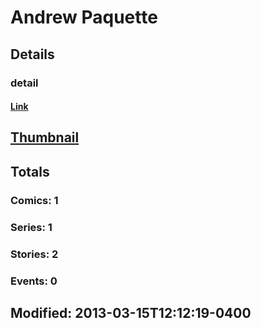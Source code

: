 # Andrew  Paquette 
## Details
### detail
#### [Link](http://marvel.com/comics/creators/2295/andrew_paquette?utm_campaign=apiRef&utm_source=225578a89fc76f3d20fbffda5d17a88d)
## [Thumbnail](http://i.annihil.us/u/prod/marvel/i/mg/b/40/image_not_available.jpg)
## Totals
### Comics: 1
### Series: 1
### Stories: 2
### Events: 0
## Modified: 2013-03-15T12:12:19-0400